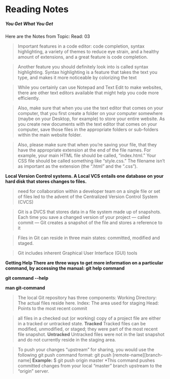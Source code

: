 # Reading Notes
##### You Get What You Get

Here are the Notes from Topic: Read: 03

>Important features in a code editor: code completion, syntax highlighting, a variety of themes to reduce eye strain, and a healthy amount of extensions, and a great feature is code completion.

>Another feature you should definitely look into is called syntax highlighting. Syntax highlighting is a feature that takes the text you type, and makes it more noticeable by colorizing the text

>While you certainly can use Notepad and Text Edit to make websites, there are other text editors available that might help you code more efficiently.

>Also, make sure that when you use the text editor that comes on your computer, that you first create a folder on your computer somewhere (maybe on your Desktop, for example) to store your entire website. As you create new documents with the text editor that comes on your computer, save those files in the appropriate folders or sub-folders within the main website folder.

>Also, please make sure that when you’re saving your file, that they have the appropriate extension at the end of the file names. For example, your main HTML file should be called, “index.html.” Your CSS file should be called something like “style.css.” The filename isn’t as important as the extension (the “.html” and the “.css”).




**Local Version Control systems. A Local VCS entails one database on your hard disk that stores changes to files.**

>need for collaboration within a developer team on a single file or set of files led to the advent of the Centralized Version Control System (CVCS)

 >Git is a DVCS that stores data in a file system made up of snapshots. Each time you save a changed version of your project — called commit — Git creates a snapshot of the file and stores a reference to it

>Files in Git can reside in three main states: committed, modified and staged.

>Git includes inherent Graphical User Interface (GUI) tools

**Getting Help
There are three ways to get more information on a particular command, by accessing the manual:**
**git help command**

**git command --help**

**man git-command**


>The local Git repository has three components:
>Working Directory: The actual files reside here.
>Index: The area used for staging
>Head: Points to the most recent commit

>all files in a checked out (or working) copy of a project file are either in a tracked or untracked state.
**Tracked**
>Tracked files can be modified, unmodified, or staged; they were part of the most recent file snapshot.
**Untracked**
>Untracked files were not in the last snapshot and do not currently reside in the staging area.

>To push your changes “upstream” for sharing, you would use the following git push command format:
>git push [remote-name][branch-name]
**Example:**
>$ git push origin master
>*This command pushes committed changes from your local “master” branch upstream to the “origin” server.
